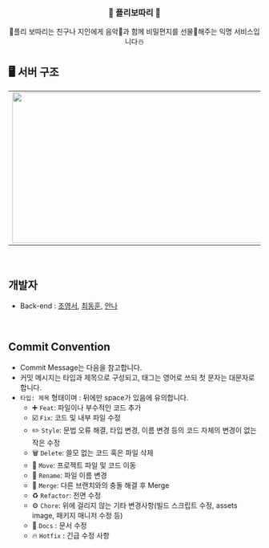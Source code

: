 <div align="center">

### 🎄 플리보따리 🎄 

🧧플리 보따리는 친구나 지인에게 음악🎤과 함께 비밀편지를 선물🎁해주는 익명 서비스입니다☃️

</div>    

## 🖥️ 서버 구조
<table>
  <tr>
    <td><img src="https://github.com/Playlist-pack/Server/assets/58305106/a9aadbf6-a43e-4481-be5d-1f3fbd5eb56e" width="650" height="300"></td>
  </tr>
</table>
<br>

## 개발자
- Back-end : [조영서](https://github.com/dudrhy12), [최동훈](https://github.com/ulsandonghun), [안나](https://github.com/An0401na)


<br>




## Commit Convention
- Commit Message는 다음을 참고합니다.
- 커밋 메시지는 타입과 제목으로 구성되고, 태그는 영어로 쓰되 첫 문자는 대문자로 합니다.
- `타입: 제목` 형태이며 : 뒤에만 space가 있음에 유의합니다.
    - ➕ `Feat`: 파일이나 부수적인 코드 추가
    - ☑️ `Fix`: 코드 및 내부 파일 수정
    - ✏️ `Style`: 문법 오류 해결, 타입 변경, 이름 변경 등의 코드 자체의 변경이 없는 작은 수정
    - 🗑️ `Delete`: 쓸모 없는 코드 혹은 파일 삭제
    - 🚚 `Move`: 프로젝트 파일 및 코드 이동
    - 📛 `Rename`: 파일 이름 변경
    - 🔀 `Merge`: 다른 브랜치와의 충돌 해결 후 Merge
    - ♻️ `Refactor`: 전면 수정
    - ⚙️ `Chore`: 위에 걸리지 않는 기타 변경사항(빌드 스크립트 수정, assets image, 패키지 매니저 수정 등)
    - 📃 `Docs` : 문서 수정
    - 🔥 `Hotfix` : 긴급 수정 사항

<br>
